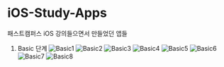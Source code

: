 # iOS-Study-Apps
패스트캠퍼스 iOS 강의들으면서 만들었던 앱들

1. Basic 단계
![Basic1](https://user-images.githubusercontent.com/1930670/182369269-c8949935-94c6-41f5-94e1-bf7040e3045b.gif)
![Basic2](https://user-images.githubusercontent.com/1930670/182369286-319309c0-1104-4e16-bcc2-79f252cc1c43.gif)
![Basic3](https://user-images.githubusercontent.com/1930670/182369294-5691f2d6-b5c2-48cc-b6fe-b32c94143016.gif)
![Basic4](https://user-images.githubusercontent.com/1930670/182369296-93683b4e-99e4-4f30-921c-fd3cc32f8897.gif)
![Basic5](https://user-images.githubusercontent.com/1930670/182369315-b7da441b-505e-4301-9ea4-c2ca6165dd3c.gif)
![Basic6](https://user-images.githubusercontent.com/1930670/182369341-09c53adc-11e9-4f69-beb5-7ec10cc40ed2.gif)
![Basic7](https://user-images.githubusercontent.com/1930670/182369356-2da4b8e5-577f-4766-9428-81d5b44b104a.gif)
![Basic8](https://user-images.githubusercontent.com/1930670/182369357-08a86453-9fea-48bc-9b71-6b4bb86f4dfd.gif)
